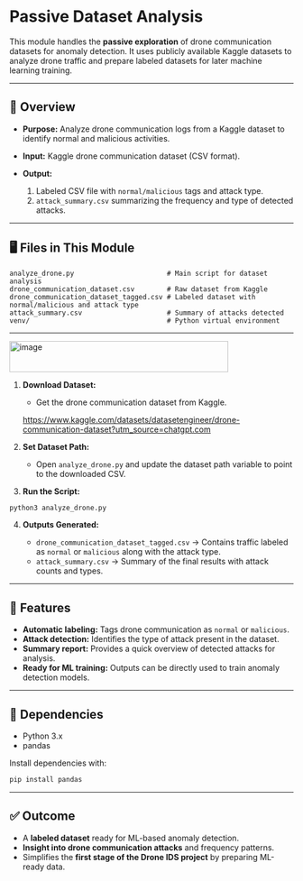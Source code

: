 # Passive Dataset Analysis

This module handles the **passive exploration** of drone communication datasets for anomaly detection. It uses publicly available Kaggle datasets to analyze drone traffic and prepare labeled datasets for later machine learning training.

---

## 📌 Overview

* **Purpose:** Analyze drone communication logs from a Kaggle dataset to identify normal and malicious activities.
* **Input:** Kaggle drone communication dataset (CSV format).
* **Output:**

  1. Labeled CSV file with `normal/malicious` tags and attack type.
  2. `attack_summary.csv` summarizing the frequency and type of detected attacks.

---

## 🖥️ Files in This Module

```
analyze_drone.py                       # Main script for dataset analysis
drone_communication_dataset.csv        # Raw dataset from Kaggle
drone_communication_dataset_tagged.csv # Labeled dataset with normal/malicious and attack type
attack_summary.csv                     # Summary of attacks detected
venv/                                  # Python virtual environment
```

---

<img width="388" height="55" alt="image" src="https://github.com/user-attachments/assets/c4436cc9-1a59-4361-92db-d5efc253a406" />

1. **Download Dataset:**

   * Get the drone communication dataset from Kaggle.

    https://www.kaggle.com/datasets/datasetengineer/drone-communication-dataset?utm_source=chatgpt.com

2. **Set Dataset Path:**

   * Open `analyze_drone.py` and update the dataset path variable to point to the downloaded CSV.

3. **Run the Script:**

```bash
python3 analyze_drone.py
```

4. **Outputs Generated:**

   * `drone_communication_dataset_tagged.csv` → Contains traffic labeled as `normal` or `malicious` along with the attack type.
   * `attack_summary.csv` → Summary of the final results with attack counts and types.

---

## 📝 Features

* **Automatic labeling:** Tags drone communication as `normal` or `malicious`.
* **Attack detection:** Identifies the type of attack present in the dataset.
* **Summary report:** Provides a quick overview of detected attacks for analysis.
* **Ready for ML training:** Outputs can be directly used to train anomaly detection models.

---

## 🔧 Dependencies

* Python 3.x
* pandas

Install dependencies with:

```bash
pip install pandas
```

---

## ✅ Outcome

* A **labeled dataset** ready for ML-based anomaly detection.
* **Insight into drone communication attacks** and frequency patterns.
* Simplifies the **first stage of the Drone IDS project** by preparing ML-ready data.


